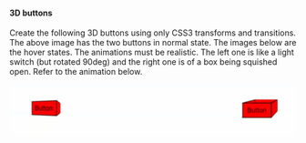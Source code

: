 #### 3D buttons

Create the following 3D buttons using only CSS3 transforms and transitions. The above image has the two buttons in normal state. The images below are the hover states. The animations must be realistic. The left one is like a light switch (but rotated 90deg) and the right one is of a box being squished open. Refer to the animation below.

![](../ss/captured.gif)